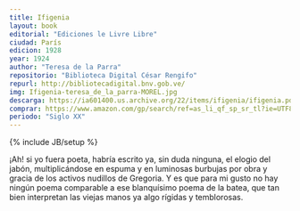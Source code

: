 ```yaml
---
title: Ifigenia
layout: book
editorial: "Ediciones le Livre Libre"
ciudad: París
edicion: 1928
year: 1924
author: "Teresa de la Parra"
repositorio: "Biblioteca Digital César Rengifo"
repurl: http://bibliotecadigital.bnv.gob.ve/
img: Ifigenia-teresa_de_la_parra-MOREL.jpg
descarga: https://ia601400.us.archive.org/22/items/ifigenia/ifigenia.pdf
comprar: https://www.amazon.com/gp/search/ref=as_li_qf_sp_sr_tl?ie=UTF8&tag=morelcoop-20&keywords=ifigenia teresa de la parra&index=aps&camp=1789&creative=9325&linkCode=ur2&linkId=7034d7a3080eeafb6967713485d7a51e
periodo: "Siglo XX"
---
```

{% include JB/setup %}

¡Ah! si yo fuera poeta, habría escrito ya, sin duda ninguna, el elogio del jabón, multiplicándose en espuma y en luminosas burbujas por obra y gracia de los activos nudillos de Gregoria. Y es que para mi gusto no hay ningún poema comparable a ese blanquísimo poema de la batea, que tan bien interpretan las viejas manos ya algo rígidas y temblorosas.
